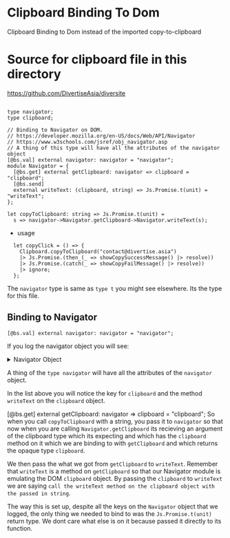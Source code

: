 # Clipboard Binding To Dom

Clipboard Binding to Dom instead of the imported copy-to-clipboard

# Source for clipboard file in this directory

https://github.com/DivertiseAsia/diversite


```reason

type navigator;
type clipboard;

// Binding to Navigator on DOM.
// https://developer.mozilla.org/en-US/docs/Web/API/Navigator
// https://www.w3schools.com/jsref/obj_navigator.asp
// A thing of this type will have all the attributes of the navigator object
[@bs.val] external navigator: navigator = "navigator";
module Navigator = {
  [@bs.get] external getClipboard: navigator => clipboard = "clipboard";
  [@bs.send]
  external writeText: (clipboard, string) => Js.Promise.t(unit) = "writeText";
};

let copyToClipboard: string => Js.Promise.t(unit) =
  s => navigator->Navigator.getClipboard->Navigator.writeText(s);
```

- usage

```reason
  let copyClick = () => {
    Clipboard.copyToClipboard("contact@divertise.asia")
    |> Js.Promise.(then_(_ => showCopySuccessMessage() |> resolve))
    |> Js.Promise.(catch(_ => showCopyFailMessage() |> resolve))
    |> ignore;
  };
```
The `navigator` type is same as `type t` you might see elsewhere. Its the type for this file.

## Binding to Navigator

```reason
[@bs.val] external navigator: navigator = "navigator";
```
If you log the navigator object you will see:
<details>
<summary>Navigator Object</summary>
```sh
{}
Navigator { globalPrivacyControl: true, permissions: Permissions, mimeTypes: MimeTypeArray, plugins: PluginArray, doNotTrack: "unspecified", maxTouchPoints: 0, mediaCapabilities: MediaCapabilities, oscpu: "Intel Mac OS X 10.15", vendor: "", vendorSub: "" }
​
activeVRDisplays: Array []
​
appCodeName: "Mozilla"
​
appName: "Netscape"
​
appVersion: "5.0 (Macintosh)"
​
buildID: "20181001000000"
​
clipboard: Clipboard {  }
​
cookieEnabled: true
​
credentials: CredentialsContainer {  }
​
doNotTrack: "unspecified"
​
geolocation: Geolocation {  }
​
globalPrivacyControl: true
​
hardwareConcurrency: 8
​
language: "en-US"
​
languages: Array [ "en-US", "en" ]
​
maxTouchPoints: 0
​
mediaCapabilities: MediaCapabilities {  }
​
mediaDevices: MediaDevices { ondevicechange: null }
​
mediaSession: MediaSession { metadata: null, playbackState: "none" }
​
mimeTypes: MimeTypeArray { length: 0 }
​
onLine: true
​
oscpu: "Intel Mac OS X 10.15"
​
permissions: Permissions {  }
​
platform: "MacIntel"
​
plugins: PluginArray { length: 0 }
​
product: "Gecko"
​
productSub: "20100101"
​
serviceWorker: ServiceWorkerContainer { controller: null, ready: Promise { "pending" }, oncontrollerchange: null, … }
​
storage: StorageManager {  }
​
userAgent: "Mozilla/5.0 (Macintosh; Intel Mac OS X 10.15; rv:88.0) Gecko/20100101 Firefox/88.0"
​
vendor: ""
​
vendorSub: ""
​
webdriver: false
​
<prototype>: NavigatorPrototype { vibrate: vibrate(), javaEnabled: javaEnabled(), getGamepads: getGamepads(), … }
​​
activeVRDisplays:
​​
appCodeName:
​​
appName:
​​
appVersion:
​​
buildID:
​​
clipboard:
​​
​​clipboard: Clipboard {  }
​​
<prototype>: ClipboardPrototype { writeText: writeText(), … }
​​​
constructor: function ()
​​​
writeText: function writeText()
​​​
Symbol(Symbol.toStringTag): "Clipboard"
​​​
<prototype>: EventTargetPrototype { addEventListener: addEventListener(), removeEventListener: removeEventListener(), dispatchEvent: dispatchEvent(), … }
...
```
</details>

A thing of the `type navigator` will have all the attributes of the `navigator` object.

In the list above you will notice the key for `clipboard` and the method `writeText` on the `clipboard` object.

  [@bs.get] external getClipboard: navigator => clipboard = "clipboard";
So when you call `copyToClipboard` with a string, you pass it to `navigator` so that now when you are calling `Navigator.getClipboard` its recieving an argument of the clipboard type which its expecting and which has the `clipboard` method on it which we are binding to with `getClipboard` and which returns the opaque type `clipboard`.

We then pass the what we got from `getClipboard` to `writeText`. Remember that `writeText` is a method on `getClipboard` so that our Navigator module is emulating the DOM `clipboard` object. By passing the `clipboard` to `writeText` we are saying `call the writeText method on the clipboard object with the passed in string`.

The way this is set up, despite all the keys on the `Navigator` object that we logged, the only thing we needed to bind to was the `Js.Promise.t(unit)` return type. We dont care what else is on it because passed it directly to its function.
